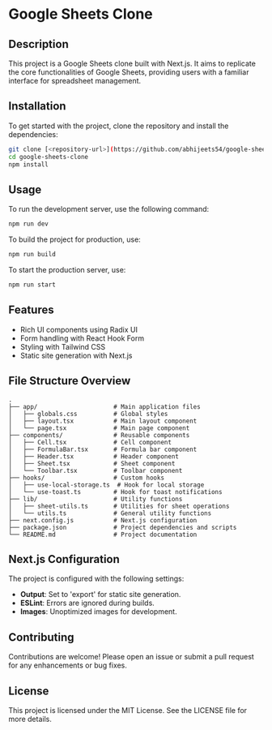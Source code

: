 # Google Sheets Clone

## Description
This project is a Google Sheets clone built with Next.js. It aims to replicate the core functionalities of Google Sheets, providing users with a familiar interface for spreadsheet management.

## Installation

To get started with the project, clone the repository and install the dependencies:

```bash
git clone [<repository-url>](https://github.com/abhijeets54/google-sheets-clone.git)
cd google-sheets-clone
npm install
```

## Usage

To run the development server, use the following command:

```bash
npm run dev
```

To build the project for production, use:

```bash
npm run build
```

To start the production server, use:

```bash
npm run start
```

## Features

- Rich UI components using Radix UI
- Form handling with React Hook Form
- Styling with Tailwind CSS
- Static site generation with Next.js

## File Structure Overview

```
.
├── app/                     # Main application files
│   ├── globals.css          # Global styles
│   ├── layout.tsx           # Main layout component
│   └── page.tsx             # Main page component
├── components/              # Reusable components
│   ├── Cell.tsx             # Cell component
│   ├── FormulaBar.tsx       # Formula bar component
│   ├── Header.tsx           # Header component
│   ├── Sheet.tsx            # Sheet component
│   └── Toolbar.tsx          # Toolbar component
├── hooks/                   # Custom hooks
│   ├── use-local-storage.ts  # Hook for local storage
│   └── use-toast.ts         # Hook for toast notifications
├── lib/                     # Utility functions
│   ├── sheet-utils.ts       # Utilities for sheet operations
│   └── utils.ts             # General utility functions
├── next.config.js           # Next.js configuration
├── package.json             # Project dependencies and scripts
└── README.md                # Project documentation
```

## Next.js Configuration

The project is configured with the following settings:

- **Output**: Set to 'export' for static site generation.
- **ESLint**: Errors are ignored during builds.
- **Images**: Unoptimized images for development.

## Contributing

Contributions are welcome! Please open an issue or submit a pull request for any enhancements or bug fixes.

## License

This project is licensed under the MIT License. See the LICENSE file for more details.
